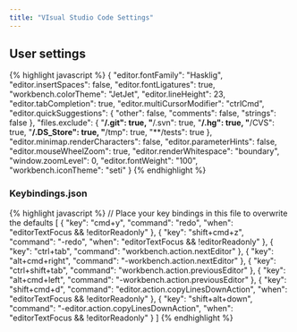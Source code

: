 ```yaml
---
title: "VIsual Studio Code Settings"
---
```


## User settings

{% highlight javascript %}
{
    "editor.fontFamily": "Hasklig",
    "editor.insertSpaces": false,
    "editor.fontLigatures": true,
    "workbench.colorTheme": "JetJet",
    "editor.lineHeight": 23,
    "editor.tabCompletion": true,
    "editor.multiCursorModifier": "ctrlCmd",
    "editor.quickSuggestions": {
        "other": false,
        "comments": false,
        "strings": false
    },
    "files.exclude": {
        "**/.git": true,
        "**/.svn": true,
        "**/.hg": true,
        "**/CVS": true,
        "**/.DS_Store": true,
        "**/tmp": true,
        "**/tests": true
    },
    "editor.minimap.renderCharacters": false,
    "editor.parameterHints": false,
    "editor.mouseWheelZoom": true,
    "editor.renderWhitespace": "boundary",
    "window.zoomLevel": 0,
    "editor.fontWeight": "100",
    "workbench.iconTheme": "seti"
}
{% endhighlight %}

### Keybindings.json 
{% highlight javascript %}
// Place your key bindings in this file to overwrite the defaults
[
	{
		"key": "cmd+y",
		"command": "redo",
		"when": "editorTextFocus && !editorReadonly"
	},
	{
		"key": "shift+cmd+z",
		"command": "-redo",
		"when": "editorTextFocus && !editorReadonly"
	},
	{
		"key": "ctrl+tab",
		"command": "workbench.action.nextEditor"
	},
	{
		"key": "alt+cmd+right",
		"command": "-workbench.action.nextEditor"
	},
	{
		"key": "ctrl+shift+tab",
		"command": "workbench.action.previousEditor"
	},
	{
		"key": "alt+cmd+left",
		"command": "-workbench.action.previousEditor"
	},
	{
		"key": "shift+cmd+d",
		"command": "editor.action.copyLinesDownAction",
		"when": "editorTextFocus && !editorReadonly"
	},
	{
		"key": "shift+alt+down",
		"command": "-editor.action.copyLinesDownAction",
		"when": "editorTextFocus && !editorReadonly"
	}
]
{% endhighlight %}
